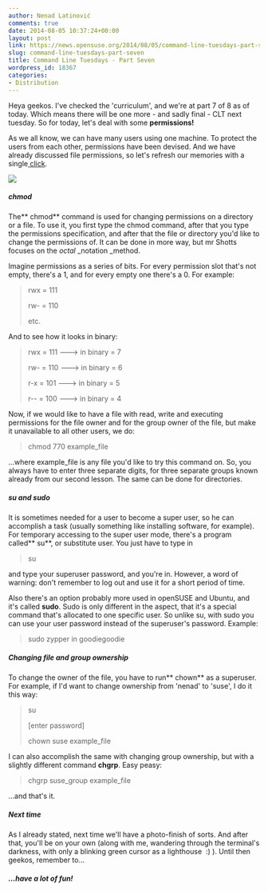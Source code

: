 ```yaml
---
author: Nenad Latinović
comments: true
date: 2014-08-05 10:37:24+00:00
layout: post
link: https://news.opensuse.org/2014/08/05/command-line-tuesdays-part-seven/
slug: command-line-tuesdays-part-seven
title: Command Line Tuesdays - Part Seven
wordpress_id: 18367
categories:
- Distribution
---
```


Heya geekos. I've checked the 'curriculum', and we're at part 7 of 8 as of today. Which means there will be one more - and sadly final - CLT next tuesday. So for today, let's deal with some **permissions!**

As we all know, we can have many users using one machine. To protect the users from each other, permissions have been devised. And we have already discussed file permissions, so let's refresh our memories with a single[ click](https://news.opensuse.org/2014/07/01/command-line-tuesdays-part-three/).

![](http://linuxcommand.org/images/file_permissions.png)


##### <!-- more -->chmod


The** chmod** command is used for changing permissions on a directory or a file. To use it, you first type the chmod command, after that you type the permissions specification, and after that the file or directory you'd like to change the permissions of. It can be done in more way, but mr Shotts focuses on the _octal_ _notation _method.

Imagine permissions as a series of bits. For every permission slot that's not empty, there's a 1, and for every empty one there's a 0. For example:


<blockquote>rwx = 111

rw- = 110

etc.</blockquote>


And to see how it looks in binary:


<blockquote>rwx = 111 ---> in binary = 7

rw- = 110 ---> in binary = 6

r-x = 101 ---> in binary = 5

r-- = 100 ---> in binary = 4</blockquote>


Now, if we would like to have a file with read, write and executing permissions for the file owner and for the group owner of the file, but make it unavailable to all other users, we do:


<blockquote>chmod 770 example_file</blockquote>


...where example_file is any file you'd like to try this command on. So, you always have to enter three separate digits, for three separate groups known already from our second lesson. The same can be done for directories.


##### su and sudo


It is sometimes needed for a user to become a super user, so he can accomplish a task (usually something like installing software, for example). For temporary accessing to the super user mode, there's a program called** su**, or substitute user. You just have to type in


<blockquote>su</blockquote>


and type your superuser password, and you're in. However, a word of warning: don't remember to log out and use it for a short period of time.

Also there's an option probably more used in openSUSE and Ubuntu, and it's called **sudo**. Sudo is only different in the aspect, that it's a special command that's allocated to one specific user. So unlike su, with sudo you can use your user password instead of the superuser's password. Example:


<blockquote>sudo zypper in goodiegoodie</blockquote>




##### Changing file and group ownership


To change the owner of the file, you have to run** chown** as a superuser. For example, if I'd want to change ownership from 'nenad' to 'suse', I do it this way:


<blockquote>su

[enter password]

chown suse example_file</blockquote>


I can also accomplish the same with changing group ownership, but with a slightly different command **chgrp**. Easy peasy:


<blockquote>chgrp suse_group example_file</blockquote>


...and that's it.


##### Next time


As I already stated, next time we'll have a photo-finish of sorts. And after that, you'll be on your own (along with me, wandering through the terminal's darkness, with only a blinking green cursor as a lighthouse  :) ). Until then geekos, remember to...


##### ...have a lot of fun!





